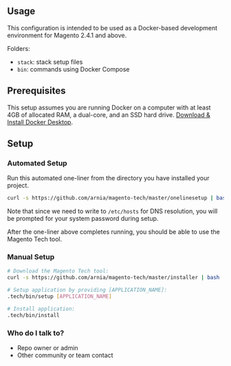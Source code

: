 ## Usage

This configuration is intended to be used as a Docker-based development environment for Magento 2.4.1 and above.

Folders:

- `stack`: stack setup files
- `bin`: commands using Docker Compose

## Prerequisites

This setup assumes you are running Docker on a computer with at least 4GB of allocated RAM, a dual-core, and an SSD hard drive. [Download & Install Docker Desktop](https://www.docker.com/products/docker-desktop).

## Setup

### Automated Setup

Run this automated one-liner from the directory you have installed your project.

```bash
curl -s https://github.com/arnia/magento-tech/master/onelinesetup | bash -s -- [APPLICATION_NAME]
```

Note that since we need to write to `/etc/hosts` for DNS resolution, you will be prompted for your system password during setup.

After the one-liner above completes running, you should be able to use the Magento Tech tool.

### Manual Setup

```bash
# Download the Magento Tech tool:
curl -s https://github.com/arnia/magento-tech/master/installer | bash

# Setup application by providing [APPLICATION_NAME]:
.tech/bin/setup [APPLICATION_NAME]

# Install application:
.tech/bin/install
```

### Who do I talk to? ###

* Repo owner or admin
* Other community or team contact